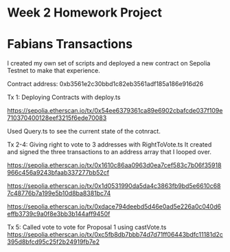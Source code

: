 # Week 2 Homework Project

# Fabians Transactions

I created my own set of scripts and deployed a new contract on Sepolia Testnet to make that experience.

Contract address: 0xb3561e2c30bbd1c82eb3561adf185a186e916d26 

Tx 1: Deploying Contracts with deploy.ts 

https://sepolia.etherscan.io/tx/0x54ee6379361ca89e6902cbafcde037f109e710370400128eef3215f6ede70083

Used Query.ts to see the current state of the cotnract.

Tx 2-4: Giving right to vote to 3 addresses with RightToVote.ts
It created and signed the three transactions to an address array that I looped over.

https://sepolia.etherscan.io/tx/0x1610c86aa0963d0ea7cef583c7b06f35918966c456a9243bfaab337277bb52cf

https://sepolia.etherscan.io/tx/0x1d0531990da5da4c3863fb9bd5e6610c687c48776b7a199e5b10d8ba8381bc74

https://sepolia.etherscan.io/tx/0xdace794deebd5d46e0ad5e226a0c040d6effb3739c9a0f8e3bb3b144aff9450f

Tx 5: Called vote to vote for Proposal 1 using castVote.ts
https://sepolia.etherscan.io/tx/0xc5fb8db7bbb74d7d71ff06443bdfc11181d2c395d8bfcd95c25f2b24919fb7e2
